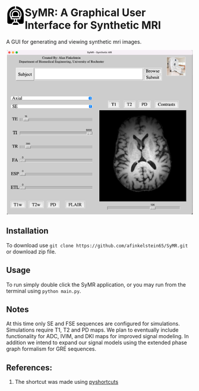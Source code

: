 # <img align="left" src="icon.png" alt="drawing" width="50" height="50"/> SyMR: A Graphical User Interface for Synthetic MRI  

A GUI for generating and viewing synthetic mri images. 


<p align="center">
<img src="images/Sample.png" alt="Sample" width="500"/>
</p>

## Installation 

To download use `git clone https://github.com/afinkelstein65/SyMR.git` or download zip file. 

## Usage 

To run simply double click the SyMR application, or you may run from the terminal using `python main.py`. 

## Notes

At this time only SE and FSE sequences are configured for simulations. Simulations require T1, T2 and PD maps. 
We plan to eventually include functionality for ADC, IVIM, and DKI maps for improved signal modeling. In addition we intend to expand our signal models using the extended phase graph formalism for GRE sequences.

## References: 

1. The shortcut was made using [pyshortcuts](https://github.com/newville/pyshortcuts)
